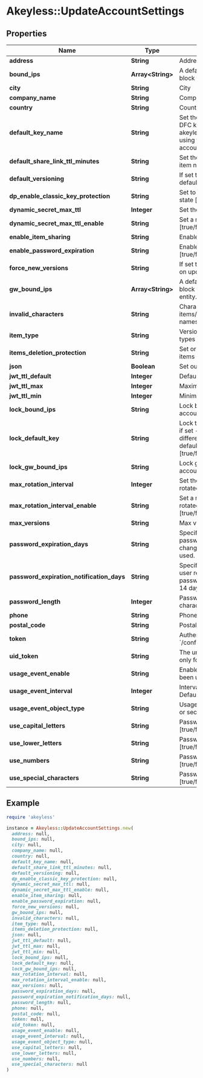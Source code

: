 # Akeyless::UpdateAccountSettings

## Properties

| Name | Type | Description | Notes |
| ---- | ---- | ----------- | ----- |
| **address** | **String** | Address | [optional] |
| **bound_ips** | **Array&lt;String&gt;** | A default list of comma-separated CIDR block that are allowed to authenticate. | [optional] |
| **city** | **String** | City | [optional] |
| **company_name** | **String** | Company name | [optional] |
| **country** | **String** | Country | [optional] |
| **default_key_name** | **String** | Set the account default key based on the DFC key name. Use \&quot;set-original-akeyless-default-key\&quot; to revert to using the original default key of the account. | [optional] |
| **default_share_link_ttl_minutes** | **String** | Set the default ttl in minutes for sharing item number between 60 and 43200 | [optional] |
| **default_versioning** | **String** | If set to true, new versions is enabled by default | [optional] |
| **dp_enable_classic_key_protection** | **String** | Set to update protection with classic keys state [true/false] | [optional] |
| **dynamic_secret_max_ttl** | **Integer** | Set the maximum ttl for dynamic secrets | [optional] |
| **dynamic_secret_max_ttl_enable** | **String** | Set a maximum ttl for dynamic secrets [true/false] | [optional] |
| **enable_item_sharing** | **String** | Enable sharing items [true/false] | [optional] |
| **enable_password_expiration** | **String** | Enable password expiration policy [true/false] | [optional] |
| **force_new_versions** | **String** | If set to true, new version will be created on update | [optional] |
| **gw_bound_ips** | **Array&lt;String&gt;** | A default list of comma-separated CIDR block that acts as a trusted Gateway entity. | [optional] |
| **invalid_characters** | **String** | Characters that cannot be used for items/targets/roles/auths/event_forwarder names. Empty string will enforce nothing. | [optional][default to &#39;notReceivedInvalidCharacter&#39;] |
| **item_type** | **String** | VersionSettingsObjectType defines object types for account version settings | [optional] |
| **items_deletion_protection** | **String** | Set or unset the default behaviour of items deletion protection [true/false] | [optional] |
| **json** | **Boolean** | Set output format to JSON | [optional][default to false] |
| **jwt_ttl_default** | **Integer** | Default ttl | [optional] |
| **jwt_ttl_max** | **Integer** | Maximum ttl | [optional] |
| **jwt_ttl_min** | **Integer** | Minimum ttl | [optional] |
| **lock_bound_ips** | **String** | Lock bound-ips setting globally in the account. | [optional] |
| **lock_default_key** | **String** | Lock the account&#39;s default protection key, if set - users will not be able to use a different protection key, relevant only if default-key-name is configured [true/false] | [optional] |
| **lock_gw_bound_ips** | **String** | Lock gw-bound-ips setting in the account. | [optional] |
| **max_rotation_interval** | **Integer** | Set the maximum rotation interval for rotated secrets auto rotation settings | [optional] |
| **max_rotation_interval_enable** | **String** | Set a maximum rotation interval for rotated secrets auto rotation settings [true/false] | [optional] |
| **max_versions** | **String** | Max versions | [optional] |
| **password_expiration_days** | **String** | Specifies the number of days that a password is valid before it must be changed. A default value of 90 days is used. | [optional] |
| **password_expiration_notification_days** | **String** | Specifies the number of days before a user receives notification that their password will expire. A default value of 14 days is used. | [optional] |
| **password_length** | **Integer** | Password length between 5 - to 50 characters | [optional] |
| **phone** | **String** | Phone number | [optional] |
| **postal_code** | **String** | Postal code | [optional] |
| **token** | **String** | Authentication token (see &#x60;/auth&#x60; and &#x60;/configure&#x60;) | [optional] |
| **uid_token** | **String** | The universal identity token, Required only for universal_identity authentication | [optional] |
| **usage_event_enable** | **String** | Enable event for objects that have not been used or changed [true/false] | [optional] |
| **usage_event_interval** | **Integer** | Interval by days for unused objects. Default and minimum interval is 90 days | [optional] |
| **usage_event_object_type** | **String** | Usage event is supported for auth method or secrets-and-keys [auth/item] | [optional] |
| **use_capital_letters** | **String** | Password must contain capital letters [true/false] | [optional] |
| **use_lower_letters** | **String** | Password must contain lower case letters [true/false] | [optional] |
| **use_numbers** | **String** | Password must contain numbers [true/false] | [optional] |
| **use_special_characters** | **String** | Password must contain special characters [true/false] | [optional] |

## Example

```ruby
require 'akeyless'

instance = Akeyless::UpdateAccountSettings.new(
  address: null,
  bound_ips: null,
  city: null,
  company_name: null,
  country: null,
  default_key_name: null,
  default_share_link_ttl_minutes: null,
  default_versioning: null,
  dp_enable_classic_key_protection: null,
  dynamic_secret_max_ttl: null,
  dynamic_secret_max_ttl_enable: null,
  enable_item_sharing: null,
  enable_password_expiration: null,
  force_new_versions: null,
  gw_bound_ips: null,
  invalid_characters: null,
  item_type: null,
  items_deletion_protection: null,
  json: null,
  jwt_ttl_default: null,
  jwt_ttl_max: null,
  jwt_ttl_min: null,
  lock_bound_ips: null,
  lock_default_key: null,
  lock_gw_bound_ips: null,
  max_rotation_interval: null,
  max_rotation_interval_enable: null,
  max_versions: null,
  password_expiration_days: null,
  password_expiration_notification_days: null,
  password_length: null,
  phone: null,
  postal_code: null,
  token: null,
  uid_token: null,
  usage_event_enable: null,
  usage_event_interval: null,
  usage_event_object_type: null,
  use_capital_letters: null,
  use_lower_letters: null,
  use_numbers: null,
  use_special_characters: null
)
```

